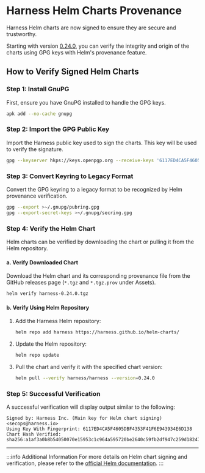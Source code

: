 # Harness Helm Charts Provenance

Harness Helm charts are now signed to ensure they are secure and trustworthy. 

Starting with version [0.24.0](../release-notes/self-managed-enterprise-edition.md), you can verify the integrity and origin of the charts using GPG keys with Helm's provenance feature.

## How to Verify Signed Helm Charts

### Step 1: Install GnuPG
First, ensure you have GnuPG installed to handle the GPG keys.

```bash
apk add --no-cache gnupg
```

### Step 2: Import the GPG Public Key
Import the Harness public key used to sign the charts. This key will be used to verify the signature.

```bash
gpg --keyserver hkps://keys.openpgp.org --receive-keys '6117ED4CA5F4605DBF4353F41F6E943934E6D138'
```

### Step 3: Convert Keyring to Legacy Format
Convert the GPG keyring to a legacy format to be recognized by Helm provenance verification.

```bash
gpg --export >~/.gnupg/pubring.gpg
gpg --export-secret-keys >~/.gnupg/secring.gpg
```

### Step 4: Verify the Helm Chart
Helm charts can be verified by downloading the chart or pulling it from the Helm repository.

#### a. Verify Downloaded Chart
Download the Helm chart and its corresponding provenance file from the GitHub releases page (`*.tgz` and `*.tgz.prov` under Assets).

```bash
helm verify harness-0.24.0.tgz
```

#### b. Verify Using Helm Repository
1. Add the Harness Helm repository:

   ```bash
   helm repo add harness https://harness.github.io/helm-charts/
   ```

2. Update the Helm repository:

   ```bash
   helm repo update
   ```

3. Pull the chart and verify it with the specified chart version:

   ```bash
   helm pull --verify harness/harness --version=0.24.0
   ```

### Step 5: Successful Verification
A successful verification will display output similar to the following:

```plaintext
Signed by: Harness Inc. (Main key for Helm chart signing) <secops@harness.io>
Using Key With Fingerprint: 6117ED4CA5F4605DBF4353F41F6E943934E6D138
Chart Hash Verified: sha256:a1af3a0b8b54050070e15953c1c964a595720be2640c59fb2df947c259d18247
```
***

:::info Additional Information
For more details on Helm chart signing and verification, please refer to the [official Helm documentation](https://helm.sh/docs/topics/provenance/).
:::